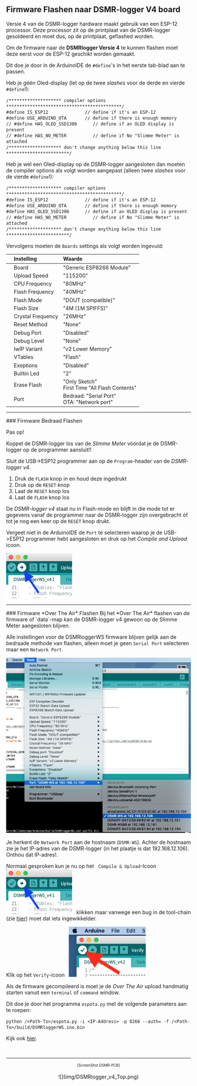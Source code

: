 ## Firmware Flashen naar DSMR-logger V4 board

Versie 4 van de DSMR-logger hardware maakt gebruik van een ESP-12
processor. Deze processor zit op de printplaat van de DSMR-logger
gesoldeerd en moet dus, op de printplaat, geflashed worden.

Om de firmware naar de **DSMRlogger Versie 4** te kunnen flashen moet deze eerst 
voor de ESP-12 geschikt worden gemaakt.

Dit doe je door in de ArduinoIDE de `#define`'s in het eerste tab-blad aan te passen.

Heb je géén Oled-display (let op de twee *slashes* voor de derde en vierde `#define`!):
```
/******************** compiler options  ********************************************/
#define IS_ESP12              // define if it's an ESP-12
#define USE_ARDUINO_OTA       // define if there is enough memory
// #define HAS_OLED_SSD1306      // define if an OLED display is present
// #define HAS_NO_METER          // define if No "Slimme Meter" is attached
/******************** don't change anything below this line ************************/
```
Heb je wel een Oled-display op de DSMR-logger aangesloten dan moeten de compiler options
als volgt worden aangepast (alleen twee *slashes* voor de vierde `#define`!):
```
/******************** compiler options  ********************************************/
#define IS_ESP12              // define if it's an ESP-12
#define USE_ARDUINO_OTA       // define if there is enough memory
#define HAS_OLED_SSD1306      // define if an OLED display is present
// #define HAS_NO_METER          // define if No "Slimme Meter" is attached
/******************** don't change anything below this line ************************/
```

Vervolgens moeten de `Boards` settings als volgt worden ingevuld:

|   | Instelling        |Waarde|
|:-:|:------------------|:-----|
|   | Board             | "Generic ESP8266 Module" |
|   | Upload Speed      | "115200" |
|   | CPU Frequency     | "80MHz" |
|   | Flash Frequency   | "40MHz" |
|   | Flash Mode        | "DOUT (compatible)" |
|   | Flash Size        | "4M (1M SPIFFS)" |
|   | Crystal Frequency | "26MHz" |
|   | Reset Method      | "None" |
|   | Debug Port        | "Disabled" |
|   | Debug Level       | "None" |
|   | IwIP Variant      | "v2 Lower Memory" |
|   | VTables           | "Flash" |
|   | Exeptions         | "Disabled" |
|   | Builtin Led       | "2" |
|   | Erase Flash       | "Only Sketch" <br> First Time "All Flash Contents" |
|   | Port              | Bedraad: "Serial Port" <br> OTA: "Network port" |



<hr>
### Firmware Bedraad Flashen
<div class="admonition note">
<p class="admonition-title">Pas op!</p>
Koppel de DSMR-logger los van de <i>Slimme Meter</i> vóórdat je de DSMR-logger
op de programmer aansluit!!
</div>

Sluit de USB->ESP12 programmer aan op de `Program`-header van de *DSMR-logger v4*. 

1. Druk de `FLASH` knop in en houd deze ingedrukt
2. Druk op de `RESET` knop 
3. Laat de `RESET` knop los
4. Laat de `FLASH` knop los

De *DSMR-logger v4* staat nu in Flash-mode en blijft in die mode tot er gegevens vanaf
de programmer naar de DSMR-logger zijn overgebracht óf tot je nog een keer op de
`RESET` knop drukt.

Vergeet niet in de ArduinoIDE de `Port` te selecteren waarop je de USB->ESP12 
programmer hebt aangesloten en druk op het *Compile and Upload* icoon.

![](img/CompileAndUploadIcon.png)

<hr>
### Firmware *Over The Air* Flashen
Bij het *Over The Air* flashen van de firmware of `data`-map kan de 
DSMR-logger v4 gewoon op de Slimme Meter aangesloten blijven.

Alle instellingen voor de DSMRloggerWS firmware blijven gelijk aan
de bedraade methode van flashen, alleen moet je geen `Serial Port`
selecteren maar een `Network Port`.

![Screenshot](img/IDE_Network_Port.png)

Je herkent de `Network Port` aan de hostnaam (`DSMR-WS`). Achter de hostnaam
zie je het IP-adres van de DSMR-logger (in het plaatje is dat 192.168.12.106).
Onthou dat IP-adres!.

Normaal gesproken kun je nu op het &nbsp; `Compile & Upload`-Icoon
&nbsp; ![](img/CompileAndUploadIcon.png) &nbsp;
klikken maar vanwege een bug in de tool-chain (zie 
[hier](uploadOTA-bug.md))
moet dat iets ingewikkelder.

Klik op het `Verify`-icoon
&nbsp; ![](img/VerifyIcon.png) &nbsp;

Als de firmware gecompileerd is moet je de *Over The Air* upload handmatig 
starten vanuit een `terminal` of `command` window.

Dit doe je door het programma `espota.py` met de volgende parameters aan te roepen:
```
python /<Path-To>/espota.py -i <IP-Address> -p 8266 --auth= -f /<Path-To>/build/DSMRloggerWS.ino.bin 

```

Kijk ook [hier](uploadOTA-bug.md).




<br>

---
<center  style="font-size: 70%">[ScreenShot DSMR-PCB]</center><br>
<center>![](img/DSMRlogger_v4_Top.png)</center>
